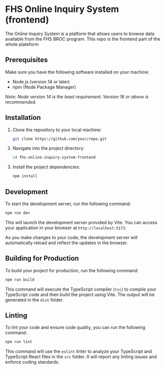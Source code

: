 # FHS Online Inquiry System (frontend)

The Online Inquiry System is a platform that allows users to browse data available from the FHS BROC program. This repo is the frontend part of the whole plateform

## Prerequisites

Make sure you have the following software installed on your machine:

- Node.js (version 14 or later)
- npm (Node Package Manager)

_Note: Node version 14 is the least requirement. Version 16 or above is recommended._

## Installation

1. Clone the repository to your local machine:
   ```bash
   git clone https://github.com/your/repo.git
   ```
2. Navigate into the project directory:
   ```bash
   cd fhs-online-inquiry-system-frontend
   ```
3. Install the project dependencies:
   ```bash
   npm install
   ```

## Development

To start the development server, run the following command:

```bash
npm run dev
```

This will launch the development server provided by Vite. You can access your application in your browser at `http://localhost:5173`.

As you make changes to your code, the development server will automatically reload and reflect the updates in the browser.

## Building for Production

To build your project for production, run the following command:

```bash
npm run build
```

This command will execute the TypeScript compiler (`tsc`) to compile your TypeScript code and then build the project using Vite. The output will be generated in the `dist` folder.

## Linting

To lint your code and ensure code quality, you can run the following command:

```bash
npm run lint
```

This command will use the `eslint` linter to analyze your TypeScript and TypeScript React files in the `src` folder. It will report any linting issues and enforce coding standards.
